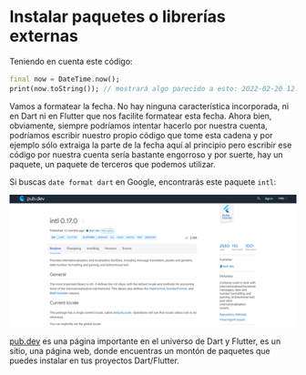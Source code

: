 # Instalar paquetes o librerías externas

Teniendo en cuenta este código:

```dart
final now = DateTime.now();
print(now.toString()); // mostrará algo parecido a esto: 2022-02-20 12:59:20.230494
```

Vamos a formatear la fecha. No hay ninguna característica incorporada, ni en Dart ni en Flutter que nos facilite formatear esta fecha. Ahora bien, obviamente, siempre podríamos intentar hacerlo por nuestra cuenta, podríamos escribir nuestro propio código que tome esta cadena y por ejemplo sólo extraiga la parte de la fecha aquí al principio pero escribir ese código por nuestra cuenta sería bastante engorroso y por suerte, hay un paquete, un paquete de terceros que podemos utilizar. 

Si buscas `date format dart` en Google, encontrarás este paquete `intl`:

![intl pub.dev](/images/intl-pubdev.png?raw=true "intl pub.dev")

[pub.dev](https://pub.dev/) es una página importante en el universo de Dart y Flutter, es un sitio, una página web, donde encuentras un montón de paquetes que puedes instalar en tus proyectos Dart/Flutter.